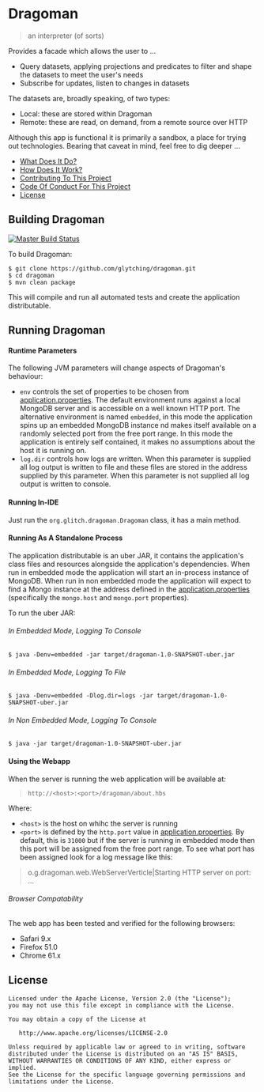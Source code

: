 Dragoman
======

> an interpreter (of sorts)

Provides a facade which allows the user to ...

* Query datasets, applying projections and predicates to filter and shape the datasets to meet the user's needs
* Subscribe for updates, listen to changes in datasets

The datasets are, broadly speaking, of two types:

* Local: these are stored within Dragoman
* Remote: these are read, on demand, from a remote source over HTTP 

Although this app is functional it is primarily a sandbox, a place for trying out technologies. Bearing that caveat in mind, feel free to dig deeper ...
 
* [What Does It Do?](docs/what-does-it-do.md)
* [How Does It Work?](docs/how-does-it-work.md)
* [Contributing To This Project](docs/contributing.md)
* [Code Of Conduct For This Project](docs/code-of-conduct.md)
* [License](license.md)

Building Dragoman
-------

[![Master Build Status](https://travis-ci.org/glytching/dragoman.svg?branch=master)](https://travis-ci.org/glytching/dragoman)

To build Dragoman:

```
$ git clone https://github.com/glytching/dragoman.git
$ cd dragoman
$ mvn clean package
```

This will compile and run all automated tests and create the application distributable. 

Running Dragoman
-------
 
#### Runtime Parameters

The following JVM parameters will change aspects of Dragoman's behaviour:

* `env` controls the set of properties to be chosen from [application.properties](src/main/resources/application.properties). The default environment runs against a local MongoDB server and is accessible on a well known HTTP port. The alternative environment is named `embedded`, in this mode the application spins up an embedded MongoDB instance nd makes itself available on a randomly selected port from the free port range. In this mode the application is entirely self contained, it makes no assumptions about the host it is running on.
* `log.dir` controls how logs are written. When this parameter is supplied all log output is written to file and these files are stored in the address supplied by this parameter. When this parameter is not supplied all log output is written to console.

#### Running In-IDE

Just run the `org.glitch.dragoman.Dragoman` class, it has a main method.

#### Running As A Standalone Process

The application distributable is an uber JAR, it contains the application's class files and resources alongside the application's dependencies. When run in embedded mode the application will start an in-process instance of MongoDB. When run in non embedded mode the application will expect to find a Mongo instance at the address defined in the [application.properties](src/main/resources/application.properties) (specifically the `mongo.host` and `mongo.port` properties).

To run the uber JAR:

###### In Embedded Mode, Logging To Console

```
$ java -Denv=embedded -jar target/dragoman-1.0-SNAPSHOT-uber.jar
```

###### In Embedded Mode, Logging To File

```
$ java -Denv=embedded -Dlog.dir=logs -jar target/dragoman-1.0-SNAPSHOT-uber.jar
```

###### In Non Embedded Mode, Logging To Console

```
$ java -jar target/dragoman-1.0-SNAPSHOT-uber.jar
```

#### Using the Webapp

When the server is running the web application will be available at:

> `http://<host>:<port>/dragoman/about.hbs`

Where:

* `<host>` is the host on whihc the server is running
* `<port>` is defined by the `http.port` value in [application.properties](src/main/resources/application.properties). By default, this is `31000` but if the server is running in embedded mode then this port will be assigned from the free port range. To see what port has been assigned look for a log message like this:

> o.g.dragoman.web.WebServerVerticle|Starting HTTP server on port: ... 

###### Browser Compatability

The web app has been tested and verified for the following browsers:

* Safari 9.x
* Firefox 51.0
* Chrome 61.x

License
-------

    Licensed under the Apache License, Version 2.0 (the "License");
    you may not use this file except in compliance with the License.
    
    You may obtain a copy of the License at

       http://www.apache.org/licenses/LICENSE-2.0

    Unless required by applicable law or agreed to in writing, software
    distributed under the License is distributed on an "AS IS" BASIS,
    WITHOUT WARRANTIES OR CONDITIONS OF ANY KIND, either express or implied.
    See the License for the specific language governing permissions and
    limitations under the License.